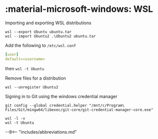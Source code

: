# :material-microsoft-windows: WSL

Importing and exporting WSL distributions

```
wsl --export Ubuntu ubuntu.tar
wsl --import Ubuntu2 .\Ubuntu2 ubuntu.tar
```

Add the following to `/etc/wsl.conf`

``` yaml
[user]
default=<username>
```

then `wsl -t Ubuntu`

Remove files for a distribution

```
wsl --unregister Ubuntu2
```

Signing in to Git using the windows credential manager

```
git config --global credential.helper "/mnt/c/Program\ Files/Git/mingw64/libexec/git-core/git-credential-manager-core.exe"
```

```
wsl -l -v
wsl -t Ubuntu
```

--8<-- "includes/abbreviations.md"
